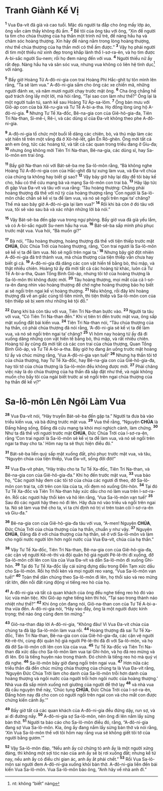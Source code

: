 # Tranh Giành Kế Vị
<sup><b>1</b></sup> Vua Đa-vít đã già và cao tuổi. Mặc dù người ta đắp cho ông mấy lớp áo, ông vẫn cảm thấy không đủ ấm. <sup><b>2</b></sup> Bề tôi của ông tâu với ông, “Xin để người ta tìm cho chúa thượng của hạ thần một trinh nữ trẻ, để nàng hầu hạ và chăm sóc hoàng thượng. Xin hãy để nàng nằm trong lòng hoàng thượng, như thế chúa thượng của hạ thần mới có thể ấm được.” <sup><b>3</b></sup> Vậy họ phái người đi tìm một thiếu nữ xinh đẹp trong khắp lãnh thổ I-sơ-ra-ên, và họ tìm được A-bi-sắc người Su-nem; rồi họ đem nàng đến với vua. <sup><b>4</b></sup> Người thiếu nữ ấy rất đẹp. Nàng hầu hạ và săn sóc vua, nhưng vua không có liên hệ tình dục[^1-4a22bc0a-ad27-4e34-929f-7eaf04eebd6e] với nàng.

<sup><b>5</b></sup> Bấy giờ Hoàng Tử A-đô-ni-gia con trai Hoàng Phi Hắc-ghít tự tôn mình lên rằng, “Ta sẽ làm vua.” A-đô-ni-gia sắm cho ông các xe chiến mã, những người đánh xe, và năm mươi người chạy trước mặt ông. <sup><b>6</b></sup> Cha ông chẳng hề quở trách ông lấy một lời, mà hỏi rằng, “Tại sao con làm như thế?” Ông lại là một người tuấn tú, sanh kế sau Hoàng Tử Áp-sa-lôm. <sup><b>7</b></sup> Ông bàn mưu với Giô-áp con của bà Xê-ru-gia và Tư Tế A-bi-a-tha. Họ đồng lòng ủng hộ A-đô-ni-gia. <sup><b>8</b></sup> Nhưng Tư Tế Xa-đốc, Bê-na-gia con của Giê-hô-gia-đa, Tiên Tri Na-than, Si-mê-i, Rê-i, và các dũng sĩ của Đa-vít không theo phe A-đô-ni-gia.

<sup><b>9</b></sup> A-đô-ni-gia tổ chức một buổi lễ dâng các chiên, bò, và thú mập làm các vật hiến tế trên một vầng đá ở Xô-hê-lết, gần Ên Rô-ghên. Ông mời tất cả anh em ông, tức các hoàng tử, và tất cả các quan trong triều đang ở Giu-đa; <sup><b>10</b></sup> nhưng ông không mời Tiên Tri Na-than, Bê-na-gia, các dũng sĩ, hay Sa-lô-môn em trai ông.

<sup><b>11</b></sup> Bấy giờ Na-than nói với Bát-sê-ba mẹ Sa-lô-môn rằng, “Bà không nghe Hoàng Tử A-đô-ni-gia con của Hắc-ghít đã tự xưng làm vua, và Đa-vít chúa của chúng ta không hay biết gì sao? <sup><b>12</b></sup> Vậy bây giờ hãy lại đây để tôi bày kế cho, hầu có thể cứu mạng bà và mạng Sa-lô-môn con trai bà. <sup><b>13</b></sup> Hãy lập tức đi gặp Vua Đa-vít và tâu với vua rằng: ‘Tâu hoàng thượng: Chẳng phải hoàng thượng đã thề với nữ tỳ của hoàng thượng rằng ‘Con ngươi là Sa-lô-môn chắc chắn sẽ kế vị ta để làm vua, và nó sẽ ngồi trên ngai ta’ chăng? Thế mà sao bây giờ A-đô-ni-gia lại làm vua?’ <sup><b>14</b></sup> Rồi khi bà còn ở đó tâu với vua, tôi sẽ vào sau bà và xác nhận những lời bà nói.”

<sup><b>15</b></sup> Vậy Bát-sê-ba đến gặp vua trong ngự phòng. Bấy giờ vua đã già yếu lắm, và có A-bi-sắc người Su-nem hầu hạ vua. <sup><b>16</b></sup> Bát-sê-ba sấp mình phủ phục trước mặt vua. Vua hỏi, “Bà muốn gì?”

<sup><b>17</b></sup> Bà nói, “Tâu hoàng thượng, hoàng thượng đã thề với tiện thiếp trước mặt **CHÚA**, Đức Chúa Trời của hoàng thượng, rằng, ‘Con trai ngươi là Sa-lô-môn sẽ kế vị ta để làm vua. Nó sẽ ngồi trên ngai ta.’ <sup><b>18</b></sup> Nhưng bây giờ đột nhiên A-đô-ni-gia đã trở thành vua, mà chúa thượng của tiện thiếp vẫn chưa hay biết gì cả. <sup><b>19</b></sup> A-đô-ni-gia đã dâng các con vật hiến tế bằng bò, thú mập, và thật nhiều chiên. Hoàng tử ấy đã mời tất cả các hoàng tử khác, luôn cả Tư Tế A-bi-a-tha, Quan Tổng Binh Giô-áp, nhưng tôi tớ của hoàng thượng là Sa-lô-môn thì không được mời. <sup><b>20</b></sup> Tâu hoàng thượng, mọi mắt của cả I-sơ-ra-ên đang nhìn vào hoàng thượng để chờ nghe hoàng thượng bảo họ biết ai sẽ ngồi trên ngai kế vị hoàng thượng. <sup><b>21</b></sup> Nếu không, rồi đây khi hoàng thượng đã về an giấc cùng tổ tiên mình, thì tiện thiếp và Sa-lô-môn con của tiện thiếp sẽ bị xem như những kẻ tội đồ.”

<sup><b>22</b></sup> Đang khi bà còn tâu với vua, Tiên Tri Na-than bước vào. <sup><b>23</b></sup> Người ta tâu với vua, “Có Tiên Tri Na-than đến.” Khi vị tiên tri đến trước mặt vua, ông sấp mặt xuống đất bái kiến vua. <sup><b>24</b></sup> Tiên Tri Na-than nói, “Tâu chúa thượng của hạ thần, có phải chúa thượng đã nói rằng, ‘A-đô-ni-gia sẽ kế vị ta để làm vua, và nó sẽ ngồi trên ngai ta’ chăng? <sup><b>25</b></sup> Vì hôm nay hoàng tử ấy đã đi xuống dâng những con vật hiến tế bằng bò, thú mập, và rất nhiều chiên. Hoàng tử ấy cũng đã mời tất cả các con trai của chúa thượng, Quan Tổng Binh Giô-áp, và Tư Tế A-bi-a-tha. Bây giờ họ đang ăn uống trước mặt hoàng tử ấy và chúc mừng rằng, ‘Vua A-đô-ni-gia vạn tuế!’ <sup><b>26</b></sup> Nhưng hạ thần tôi tớ của chúa thượng, hay Tư Tế Xa-đốc, hay Bê-na-gia con của Giê-hô-gia-đa, hay tôi tớ của chúa thượng là Sa-lô-môn đều không được mời. <sup><b>27</b></sup> Phải chăng việc này là do chúa thượng của hạ thần đã sắp đặt như thế, và ngài không muốn cho bầy tôi của ngài biết trước ai sẽ ngồi trên ngai chúa thượng của hạ thần để kế vị?”


# Sa-lô-môn Lên Ngôi Làm Vua
<sup><b>28</b></sup> Vua Đa-vít nói, “Hãy truyền Bát-sê-ba đến gặp ta.” Người ta đưa bà vào triều kiến vua, và bà đứng trước mặt vua. <sup><b>29</b></sup> Vua thề rằng, “Nguyện **CHÚA** là Đấng hằng sống, Đấng đã cứu mạng ta khỏi mọi nghịch cảnh, làm chứng. <sup><b>30</b></sup> Như ta đã thề với ngươi trước mặt **CHÚA**, Đức Chúa Trời của I-sơ-ra-ên, rằng ‘Con trai ngươi là Sa-lô-môn sẽ kế vị ta để làm vua, và nó sẽ ngồi trên ngai ta thay cho ta.’ Hôm nay ta sẽ thực hiện điều đó.”

<sup><b>31</b></sup> Bát-sê-ba liền quỳ sấp mặt xuống đất, phủ phục trước mặt vua, và tâu, “Nguyện chúa của tiện thiếp, Vua Đa-vít, sống đời đời!”

<sup><b>32</b></sup> Vua Đa-vít phán, “Hãy triệu cho ta Tư Tế Xa-đốc, Tiên Tri Na-than, và Bê-na-gia con của Giê-hô-gia-đa.” Khi họ đến trước mặt vua, <sup><b>33</b></sup> vua bảo họ, “Các ngươi hãy đem các tôi tớ của chúa các ngươi đi theo, đỡ Sa-lô-môn con trai ta, cỡi trên con lừa của ta, rồi đem nó xuống Ghi-hôn. <sup><b>34</b></sup> Tại đó Tư Tế Xa-đốc và Tiên Tri Na-than hãy xức dầu cho nó làm vua trên I-sơ-ra-ên. Rồi các ngươi hãy thổi kèn và hô lên rằng, ‘Vua Sa-lô-môn vạn tuế!’ <sup><b>35</b></sup> Sau đó các ngươi hãy theo nó đi lên. Hãy đưa nó vào triều và ngồi trên ngai ta. Nó sẽ làm vua thế cho ta, vì ta chỉ định nó trị vì trên toàn cõi I-sơ-ra-ên và Giu-đa.”

<sup><b>36</b></sup> Bê-na-gia con của Giê-hô-gia-đa tâu với vua, “A-men! Nguyện **CHÚA**, Đức Chúa Trời của chúa thượng của hạ thần, chuẩn y như vậy. <sup><b>37</b></sup> Nguyện **CHÚA**, Đấng đã ở với chúa thượng của hạ thần, sẽ ở với Sa-lô-môn và làm cho ngôi nước người lớn hơn ngôi nước của Vua Đa-vít, chúa của hạ thần.”

<sup><b>38</b></sup> Vậy Tư Tế Xa-đốc, Tiên Tri Na-than, Bê-na-gia con của Giê-hô-gia-đa, các cận vệ người Kê-rê-thi và đội quân hộ giá người Pê-lê-thi đi xuống, đỡ Sa-lô-môn cỡi lên con lừa của Vua Đa-vít và dẫn Sa-lô-môn đi xuống Ghi-hôn. <sup><b>39</b></sup> Tại đó Tư Tế Xa-đốc lấy cái sừng đựng dầu trong Đền Tạm xức dầu cho Sa-lô-môn. Rồi họ thổi kèn và mọi người reo vang, “Vua Sa-lô-môn vạn tuế!” <sup><b>40</b></sup> Toàn thể dân chúng theo Sa-lô-môn đi lên, họ thổi sáo và reo mừng rất lớn, đến nỗi đất rúng động vì tiếng reo hò của họ.

<sup><b>41</b></sup> A-đô-ni-gia và tất cả quan khách của ông đều nghe tiếng reo hò đó vào lúc vừa mãn tiệc. Khi Giô-áp nghe tiếng kèn thì hỏi, “Tại sao trong thành náo nhiệt như thế?” <sup><b>42</b></sup> Khi ông còn đang nói, Giô-na-than con của Tư Tế A-bi-a-tha vừa đến. A-đô-ni-gia nói, “Hãy vào đây, ông là một người được kính trọng; thế nào ông cũng đem tin mừng.”

<sup><b>43</b></sup> Giô-na-than đáp lời A-đô-ni-gia, “Không đâu! Vì Vua Đa-vít chúa của chúng ta đã lập Sa-lô-môn làm vua rồi. <sup><b>44</b></sup> Hoàng thượng đã sai Tư Tế Xa-đốc, Tiên Tri Na-than, Bê-na-gia con của Giê-hô-gia-đa, các cận vệ người Kê-rê-thi, cùng đội quân hộ giá người Pê-lê-thi đã đi với Sa-lô-môn, và họ đã đỡ Sa-lô-môn cỡi lên con lừa của vua. <sup><b>45</b></sup> Tư Tế Xa-đốc và Tiên Tri Na-than đã xức dầu cho Sa-lô-môn làm vua tại Ghi-hôn, và họ đã reo mừng và đi lên. Đó là tiếng huyên náo trong thành. Đó chính là tiếng reo hò mà quý vị đã nghe. <sup><b>46</b></sup> Sa-lô-môn bây giờ đang ngồi trên ngai vua. <sup><b>47</b></sup> Hơn nữa các triều thần đã đến chúc mừng chúa thượng của chúng ta là Vua Đa-vít rằng, ‘Nguyện Đức Chúa Trời làm cho danh của Sa-lô-môn trỗi hơn danh của hoàng thượng và ngôi nước của người trỗi hơn ngôi nước của hoàng thượng.’ Nhà vua đã sấp mình xuống nơi giường của người để thờ lạy <sup><b>48</b></sup> và nhà vua đã cầu nguyện thế này, ‘Chúc tụng **CHÚA**, Đức Chúa Trời của I-sơ-ra-ên, Đấng hôm nay đã cho con có người ngồi trên ngai con và cho mắt con được chứng kiến cảnh ấy.’”

<sup><b>49</b></sup> Bấy giờ tất cả các quan khách của A-đô-ni-gia đều đứng dậy, run sợ, và ai đi đường nấy. <sup><b>50</b></sup> A-đô-ni-gia sợ Sa-lô-môn, nên ông đi lên nắm lấy sừng bàn thờ. <sup><b>51</b></sup> Người ta báo cáo cho Sa-lô-môn điều đó, rằng, “A-đô-ni-gia đang sợ Vua Sa-lô-môn. Kìa, ông ấy đang nắm lấy sừng bàn thờ và nói rằng, ‘Xin Vua Sa-lô-môn thề với tôi hôm nay rằng vua sẽ không giết tôi tớ của người bằng gươm.’”

<sup><b>52</b></sup> Vậy Sa-lô-môn đáp, “Nếu anh ấy cứ chứng tỏ anh ấy là một người xứng đáng, thì không một sợi tóc nào của anh ấy sẽ bị rơi xuống đất; nhưng kể từ nay, nếu anh ấy có điều chi gian ác, anh ấy ắt phải chết.” <sup><b>53</b></sup> Rồi Vua Sa-lô-môn sai người đem A-đô-ni-gia xuống khỏi bàn thờ. A-đô-ni-gia liền đến bái kiến Vua Sa-lô-môn. Vua Sa-lô-môn bảo ông, “Anh hãy về nhà anh đi.”

[^1-4a22bc0a-ad27-4e34-929f-7eaf04eebd6e]: nt: không “biết” nàng
